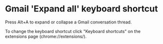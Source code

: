 # Gmail 'Expand all' keyboard shortcut

Press Alt+A to expand or collapse a Gmail conversation thread.

To change the keyboard shortcut click "Keyboard shortcuts" on the extensions page (chrome://extensions/).
